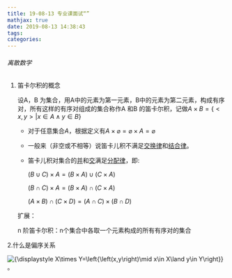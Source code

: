 ```yaml
---
title: 19-08-13 专业课面试“”
mathjax: true
date: 2019-08-13 14:38:43
tags:
categories:
---
```




<!--more-->

###### 离散数学

1. 笛卡尔积的概念

   设A，B 为集合，用A中的元素为第一元素，B中的元素为第二元素，构成有序对，所有这样的有序对组成的集合称作A 和B 的笛卡尔积，记做$A\times B ={\displaystyle \{<x,y>|x\in A \wedge y \in B\}}$ 

   - 对于任意集合${\displaystyle A}$，根据定义有${\displaystyle A\times \varnothing =\varnothing \times A=\varnothing }$

   - 一般来（非空或不相等）说笛卡儿积不满足[交换律](https://wikipedia.hk.wjbk.site/baike-交换律)和[结合律](https://wikipedia.hk.wjbk.site/baike-结合律)。

   - 笛卡儿积对集合的[并](https://wikipedia.hk.wjbk.site/baike-并集)和[交](https://wikipedia.hk.wjbk.site/baike-交集)满足[分配律](https://wikipedia.hk.wjbk.site/baike-分配律)，即:

     ${\displaystyle (B\cup C)\times A=(B\times A)\cup (C\times A)}$

     ${\displaystyle (B\cap C)\times A=(B\times A)\cap (C\times A)}$

     ${\displaystyle (A\times B)\cap (C\times D)=(A\cap C)\times (B\cap D)}$
   
   扩展：
   
   n 阶笛卡尔积：n个集合中各取一个元素构成的所有有序对的集合

2.什么是偏序关系

![{\displaystyle X\times Y=\left\{\left(x,y\right)\mid x\in X\land y\in Y\right\}}](https://wikimedia.org/api/rest_v1/media/math/render/svg/b511477a8bb079f00e37db2d8205df2787a648ad)。